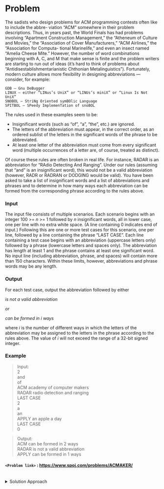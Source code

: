 # Problem
The sadists who design problems for ACM programming contests often like to include the abbre- viation “ACM” somewhere in their problem descriptions. Thus, in years past, the World Finals has had problems involving “Apartment Construction Management,” the “Atheneum of Culture and Movies,” the “Association of Cover Manufacturers,” “ACM Airlines,” the “Association for Computa- tional Marinelife,” and even an insect named “Amelia Cheese Mite.” However, the number of word combinations beginning with A, C, and M that make sense is finite and the problem writers are starting to run out of ideas (it’s hard to think of problems about “Antidisestablishmentarianistic Chthonian Metalinguistics”). Fortunately, modern culture allows more flexibility in designing abbreviations — consider, for example:

    GDB — Gnu DeBugger
    LINUX — either “LINus’s UniX” or “LINUs’s miniX” or “Linux Is Not UniX”
    SNOBOL — StriNg Oriented symBOlic Language
    SPITBOL — SPeedy ImplemenTation of snoBOL

The rules used in these examples seem to be:

*   Insignificant words (such as “of”, “a”, “the”, etc.) are ignored.
*   The letters of the abbreviation must appear, in the correct order, as an ordered sublist of the letters in the significant words of the phrase to be abbreviated.
*   At least one letter of the abbreviation must come from every significant word (multiple occurrences of a letter are, of course, treated as distinct).

Of course these rules are often broken in real life. For instance, RADAR is an abbreviation for “RAdio Detecting And Ranging”. Under our rules (assuming that “and” is an insignificant word), this would not be a valid abbreviation (however, RADR or RADRAN or DODGING would be valid). You have been asked to take a list of insignificant words and a list of abbreviations and phrases and to determine in how many ways each abbreviation can be formed from the corresponding phrase according to the rules above.

### Input
The input file consists of multiple scenarios. Each scenario begins with an integer 100 >= _n_ >= 1 followed by _n_ insignificant words, all in lower case, one per line with no extra white space. (A line containing 0 indicates end of input.) Following this are one or more test cases for this scenario, one per line, followed by a line containing the phrase “LAST CASE”. Each line containing a test case begins with an abbreviation (uppercase letters only) followed by a phrase (lowercase letters and spaces only). The abbreviation has length at least 1 and the phrase contains at least one significant word. No input line (including abbreviation, phrase, and spaces) will contain more than 150 characters. Within these limits, however, abbreviations and phrase words may be any length.

### Output
For each test case, output the abbreviation followed by either

_is not a valid abbreviation_

_or_

_can be formed in i ways_

where _i_ is the number of different ways in which the letters of the abbreviation may be assigned to the letters in the phrase according to the rules above. The value of _i_ will not exceed the range of a 32-bit signed integer.

### Example
>Input:<br/>
2<br/>
and<br/>
of<br/>
ACM academy of computer makers<br/>
RADAR radio detection and ranging<br/>
LAST CASE<br/>
2<br/>
a<br/>
an<br/>
APPLY an apple a day<br/>
LAST CASE<br/>
0<br/>

>Output:<br/>
ACM can be formed in 2 ways<br/>
RADAR is not a valid abbreviation<br/>
APPLY can be formed in 1 ways<br/>

#### `<Problem link>` : <https://www.spoj.com/problems/ACMAKER/>
<br/>
<details>
  <summary>Solution Approach</summary>
  
  ######
  
   
  
  ### References
  
  ><br/>
  
</details>
